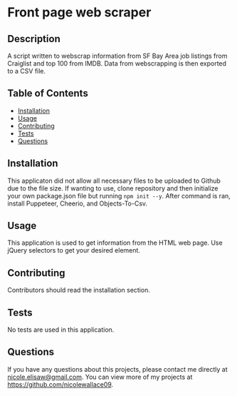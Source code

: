 # Front page web scraper  

## Description 
A script written to webscrap information from SF Bay Area job listings from Craiglist and top 100 from IMDB. Data from webscrapping is then exported to a CSV file. 

## Table of Contents
* [Installation](#installation)
* [Usage](#usage)
* [Contributing](#contributing)
* [Tests](#tests)
* [Questions](#questions)

## Installation 
This applicaton did not allow all necessary files to be uploaded to Github due to the file size. If wanting to use, clone repository and then initialize your own package.json file but running `npm init --y`. After command is ran, install Puppeteer, Cheerio, and Objects-To-Csv. 


## Usage 
This application is used to get information from the HTML web page. Use jQuery selectors to get your desired element.

## Contributing 
Contributors should read the installation section. 

## Tests
No tests are used in this application.

## Questions
If you have any questions about this projects, please contact me directly at nicole.elisaw@gmail.com. You can view more of my projects at https://github.com/nicolewallace09.
